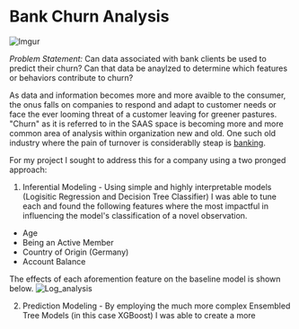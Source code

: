 # Bank Churn Analysis

![Imgur](https://imgur.com/jSbDZ7X)

*Problem Statement:* Can data associated with bank clients be used to predict their churn? Can that data be anaylzed to determine which features or behaviors contribute to churn?

As data and information becomes more and more avaible to the consumer, the onus falls on companies to respond and adapt to customer needs or face the ever looming threat of a customer leaving for greener pastures. "Churn" as it is referred to in the SAAS space is becoming more and more common area of analysis within organization new and old. One such old industry where the pain of turnover is considerablly steap is [banking](https://customerthink.com/new-customer-retention-a-fundamental-in-retail-financial-services/).

For my project I sought to address this for a company using a two pronged approach:

1. Inferential Modeling - Using simple and highly interpretable models (Logisitic Regression and Decision Tree Classifier) I was able to tune each and found the following features where the most impactful in influencing the model's classification of a novel observation.

* Age
* Being an Active Member
* Country of Origin (Germany)
* Account Balance

The effects of each aforemention feature on the baseline model is shown below.
![Log_analysis](https://i.imgur.com/XYPNoOB.png)

2. Prediction Modeling - By employing the much more complex Ensembled Tree Models (in this case XGBoost) I was able to create a more 

